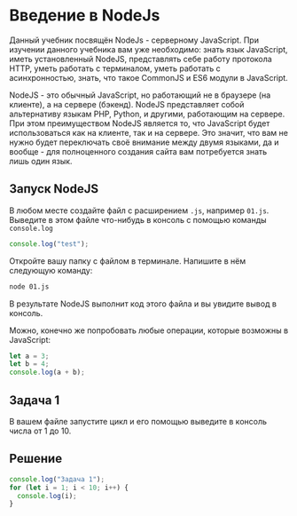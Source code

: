 # Введение в NodeJs

Данный учебник посвящён NodeJs - серверному JavaScript. При изучении данного учебника вам уже необходимо: знать язык JavaScript, иметь установленный NodeJS, представлять себе работу протокола HTTP, уметь работать с терминалом, уметь работать с асинхронностью, знать, что такое CommonJS и ES6 модули в JavaScript.

NodeJS - это обычный JavaScript, но работающий не в браузере (на клиенте), а на сервере (бэкенд). NodeJS представляет собой альтернативу языкам PHP, Python, и другими, работающим на сервере. При этом преимуществом NodeJS является то, что JavaScript будет использоваться как на клиенте, так и на сервере. Это значит, что вам не нужно будет переключать своё внимание между двумя языками, да и вообще - для полноценного создания сайта вам потребуется знать лишь один язык.

## Запуск NodeJS

В любом месте создайте файл с расширением `.js`, например `01.js`. Выведите в этом файле что-нибудь в консоль с помощью команды `console.log`

```js
console.log("test");
```

Откройте вашу папку с файлом в терминале. Напишите в нём следующую команду:

```bash
node 01.js
```

В результате NodeJS выполнит код этого файла и вы увидите вывод в консоль.

Можно, конечно же попробовать любые операции, которые возможны в JavaScript:

```js
let a = 3;
let b = 4;
console.log(a + b);
```

## Задача 1

В вашем файле запустите цикл и его помощью выведите в консоль числа от 1 до 10.

## Решение

```js
console.log("Задача 1");
for (let i = 1; i < 10; i++) {
  console.log(i);
}
```
